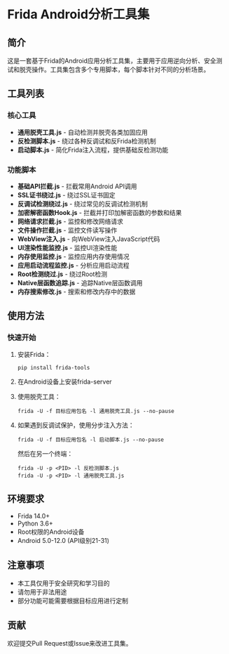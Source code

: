 # Frida Android分析工具集

## 简介

这是一套基于Frida的Android应用分析工具集，主要用于应用逆向分析、安全测试和脱壳操作。工具集包含多个专用脚本，每个脚本针对不同的分析场景。

## 工具列表

### 核心工具

- **通用脱壳工具.js** - 自动检测并脱壳各类加固应用
- **反检测脚本.js** - 绕过各种反调试和反Frida检测机制
- **启动脚本.js** - 简化Frida注入流程，提供基础反检测功能

### 功能脚本

- **基础API拦截.js** - 拦截常用Android API调用
- **SSL证书绕过.js** - 绕过SSL证书固定
- **反调试检测绕过.js** - 绕过常见的反调试检测机制
- **加密解密函数Hook.js** - 拦截并打印加解密函数的参数和结果
- **网络请求拦截.js** - 监控和修改网络请求
- **文件操作拦截.js** - 监控文件读写操作
- **WebView注入.js** - 向WebView注入JavaScript代码
- **UI渲染性能监控.js** - 监控UI渲染性能
- **内存使用监控.js** - 监控应用内存使用情况
- **应用启动流程监控.js** - 分析应用启动流程
- **Root检测绕过.js** - 绕过Root检测
- **Native层函数追踪.js** - 追踪Native层函数调用
- **内存搜索修改.js** - 搜索和修改内存中的数据

## 使用方法



### 快速开始

1. 安装Frida：
   ```
   pip install frida-tools
   ```

2. 在Android设备上安装frida-server

3. 使用脱壳工具：
   ```
   frida -U -f 目标应用包名 -l 通用脱壳工具.js --no-pause
   ```

4. 如果遇到反调试保护，使用分步注入方法：
   ```
   frida -U -f 目标应用包名 -l 启动脚本.js --no-pause
   ```
   
   然后在另一个终端：
   ```
   frida -U -p <PID> -l 反检测脚本.js
   frida -U -p <PID> -l 通用脱壳工具.js
   ```

## 环境要求

- Frida 14.0+
- Python 3.6+
- Root权限的Android设备
- Android 5.0-12.0 (API级别21-31)

## 注意事项

- 本工具仅用于安全研究和学习目的
- 请勿用于非法用途
- 部分功能可能需要根据目标应用进行定制

## 贡献

欢迎提交Pull Request或Issue来改进工具集。 